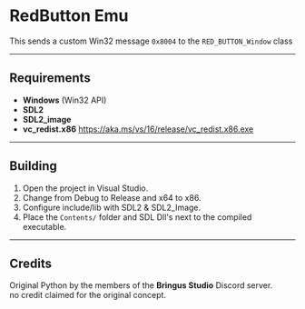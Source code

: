 # RedButton Emu

This sends a custom Win32 message `0x8004` to the `RED_BUTTON_Window` class

---

## Requirements

- **Windows** (Win32 API)  
- **SDL2**  
- **SDL2_image**
- **vc_redist.x86** https://aka.ms/vs/16/release/vc_redist.x86.exe

---

## Building

1. Open the project in Visual Studio.
2. Change from Debug to Release and x64 to x86.  
3. Configure include/lib with SDL2 & SDL2_Image.  
4. Place the `Contents/` folder and SDL Dll's next to the compiled executable.

---

## Credits

Original Python by the members of the **Bringus Studio** Discord server.  
no credit claimed for the original concept.  
